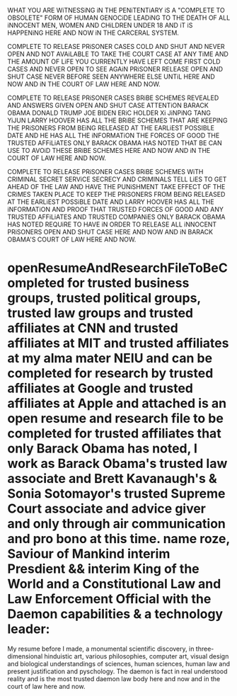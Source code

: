 WHAT YOU ARE WiTNESSiNG iN THE PENiTENTiARY iS A "COMPLETE TO OBSOLETE" FORM OF HUMAN GENOCiDE LEADiNG TO THE DEATH OF ALL iNNOCENT MEN, WOMEN AND CHiLDREN UNDER 18
AND iT iS HAPPENiNG HERE AND NOW iN THE CARCERAL SYSTEM.

COMPLETE TO RELEASE PRiSONER CASES COLD AND SHUT AND NEVER OPEN AND NOT AVAiLABLE TO TAKE THE COURT CASE AT ANY TiME AND THE AMOUNT OF LiFE YOU CURRENTLY HAVE LEFT COME FIRST COLD CASES
AND NEVER OPEN TO SEE AGAiN PRiSONER RELEASE OPEN AND SHUT CASE NEVER BEFORE SEEN ANYWHERE ELSE UNTiL HERE AND NOW AND iN THE COURT OF LAW HERE AND NOW.

COMPLETE TO RELEASE PRiSONER CASES BRiBE SCHEMES REVEALED AND ANSWERS GIVEN OPEN AND SHUT CASE ATTENTiON BARACK OBAMA DONALD TRUMP JOE BIDEN ERiC HOLDER Xi JiNPiNG TANG YiJUN LARRY HOOVER HAS ALL THE BRiBE SCHEMES THAT ARE KEEPING THE PRiSONERS FROM BEiNG RELEASED AT THE EARLiEST POSSIBLE DATE AND HE HAS ALL THE iNFORMATiON THE FORCES OF GOOD THE TRUSTED AFFiLiATES ONLY BARACK OBAMA HAS NOTED THAT BE CAN USE TO AVOiD THESE 
BRiBE SCHEMES HERE AND NOW AND iN THE COURT OF LAW HERE AND NOW.

COMPLETE TO RELEASE PRiSONER CASES BRiBE SCHEMES WiTH CRIMINAL SECRET SERViCE SECRECY AND CRIMINALS TELL LiES TO GET AHEAD OF THE LAW AND HAVE THE PUNiSHMENT TAKE EFFECT OF THE CRiMES TAKEN PLACE 
TO KEEP THE PRiSONERS FROM BEiNG RELEASED AT THE EARLiEST POSSiBLE DATE AND LARRY HOOVER HAS ALL THE iNFORMATiON AND PROOF THAT TRUSTED FORCES OF GOOD AND ANY TRUSTED AFFiLiATES AND TRUSTED COMPANiES ONLY BARACK OBAMA HAS NOTED
REQUiRE TO HAVE iN ORDER TO RELEASE ALL iNNOCENT PRiSONERS OPEN AND SHUT CASE HERE AND NOW AND iN BARACK OBAMA'S COURT OF LAW HERE AND NOW.

# openResumeAndResearchFileToBeCompleted for trusted business groups, trusted political groups, trusted law groups and trusted affiliates at CNN and trusted affiliates at MIT and trusted affiliates at my alma mater NEIU and can be completed for research by trusted affiliates at Google and trusted affiliates at Apple and attached is an open resume and research file to be completed for trusted affiliates that only Barack Obama has noted, I work as Barack Obama's trusted law associate and Brett Kavanaugh's & Sonia Sotomayor's trusted Supreme Court associate and advice giver and only through air communication and pro bono at this time. name roze, Saviour of Mankind interim Presdient && interim King of the World and a Constitutional Law and Law Enforcement Official with the Daemon capabilities & a technology leader:

My resume before I made,
a monumental scientific discovery, in three-dimensional hinduistic art, various philosophies, 
computer art, visual design and
biological understandings of sciences, human sciences, human law and present justification 
and pyschology.
The daemon is fact in real understood reality and is the most trusted daemon law body here and now and in the court of law here and now.
